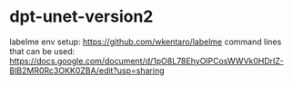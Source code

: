 # dpt-unet-version2

labelme env setup: https://github.com/wkentaro/labelme
command lines that can be used: https://docs.google.com/document/d/1pO8L78EhyOlPCosWWVk0HDrIZ-BlB2MR0Rc3OKK0ZBA/edit?usp=sharing
